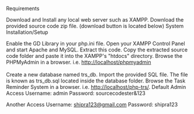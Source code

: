 Requirements

Download and Install any local web server such as XAMPP.
Download the provided source code zip file. (download button is located below)
System Installation/Setup

Enable the GD Library in your php.ini file.
Open your XAMPP Control Panel and start Apache and MySQL.
Extract this code.
Copy the extracted source code folder and paste it into the XAMPP's "htdocs" directory.
Browse the PHPMyAdmin in a browser. i.e. <http://localhost/phpmyadmin>
<br>
<br>
Create a new database named trs_db.
Import the provided SQL file. The file is known as trs_db.sql located inside the database folder.
Browse the Task Reminder System in a browser. i.e. <http://localhost/php-trs/>.
Default Admin Access
Username: admin
Password: sourcecodester&123

Another Access
Username: shipra123@gmail.com
Password: shipra123

